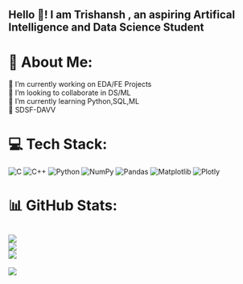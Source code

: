 <h2 align="left">Hello 👋! I am Trishansh , an aspiring Artifical Intelligence and Data Science Student </h2>

# 💫 About Me:
🔭 I’m currently working on EDA/FE Projects<br>👯 I’m looking to collaborate in DS/ML <br>🌱 I’m currently learning  Python,SQL,ML <br>🏫 SDSF-DAVV

# 💻 Tech Stack:
![C](https://img.shields.io/badge/c-%2300599C.svg?style=flat&logo=c&logoColor=white) ![C++](https://img.shields.io/badge/c++-%2300599C.svg?style=flat&logo=c%2B%2B&logoColor=white) ![Python](https://img.shields.io/badge/python-3670A0?style=flat&logo=python&logoColor=ffdd54) ![NumPy](https://img.shields.io/badge/numpy-%23013243.svg?style=flat&logo=numpy&logoColor=white) ![Pandas](https://img.shields.io/badge/pandas-%23150458.svg?style=flat&logo=pandas&logoColor=white) ![Matplotlib](https://img.shields.io/badge/Matplotlib-%23ffffff.svg?style=flat&logo=Matplotlib&logoColor=black) ![Plotly](https://img.shields.io/badge/Plotly-%233F4F75.svg?style=flat&logo=plotly&logoColor=white)
# 📊 GitHub Stats:
![](https://github-readme-stats.vercel.app/api?username=trish-2610&theme=dark&hide_border=true&include_all_commits=false&count_private=false)<br/>
![](https://github-readme-streak-stats.herokuapp.com/?user=trish-2610&theme=dark&hide_border=true) <br/>
![](https://github-readme-stats.vercel.app/api/top-langs/?username=trish-2610&theme=dark&hide_border=true&include_all_commits=false&count_private=false&layout=compact)
---
[![](https://visitcount.itsvg.in/api?id=trish-2610&icon=0&color=0)](https://visitcount.itsvg.in)

<!-- Proudly created with GPRM ( https://gprm.itsvg.in ) -->

